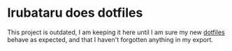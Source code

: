 # Irubataru does dotfiles

This project is outdated, I am keeping it here until I am sure my new [dotfiles](https://github.com/Irubataru/dotfiles)
behave as expected, and that I haven't forgotten anything in my export.
